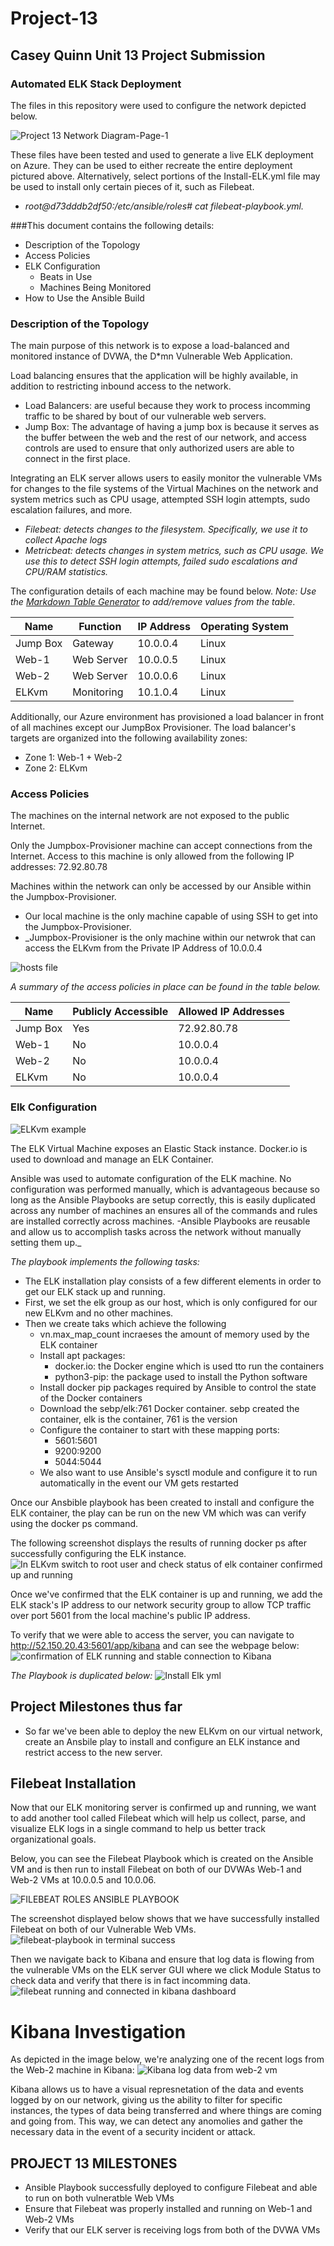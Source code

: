 # Project-13
## Casey Quinn Unit 13 Project Submission
### Automated ELK Stack Deployment

The files in this repository were used to configure the network depicted below.

![Project 13 Network Diagram-Page-1](https://user-images.githubusercontent.com/77703892/120909342-1c4ece80-c642-11eb-976e-a725a27bcc2f.png)

These files have been tested and used to generate a live ELK deployment on Azure. They can be used to either recreate the entire deployment pictured above. Alternatively, select portions of the Install-ELK.yml file may be used to install only certain pieces of it, such as Filebeat.

  - _root@d73dddb2df50:/etc/ansible/roles# cat filebeat-playbook.yml._

###This document contains the following details:
- Description of the Topology
- Access Policies
- ELK Configuration
  - Beats in Use
  - Machines Being Monitored
- How to Use the Ansible Build


### Description of the Topology

The main purpose of this network is to expose a load-balanced and monitored instance of DVWA, the D*mn Vulnerable Web Application.

Load balancing ensures that the application will be highly available, in addition to restricting inbound access to the network.
- Load Balancers: are useful because they work to process incomming traffic to be shared by bout of our vulnerable web servers.
- Jump Box: The advantage of having a jump box is because it serves as the buffer between the web and the rest of our network, and access controls are used to ensure that only authorized users are able to connect in the first place. 

Integrating an ELK server allows users to easily monitor the vulnerable VMs for changes to the file systems of the Virtual Machines on the network and system metrics such as CPU usage, attempted SSH login attempts, sudo escalation failures, and more.
- _Filebeat: detects changes to the filesystem. Specifically, we use it to collect Apache logs_
- _Metricbeat: detects changes in system metrics, such as CPU usage. We use this to detect SSH login attempts, failed sudo escalations and CPU/RAM statistics._

The configuration details of each machine may be found below.
_Note: Use the [Markdown Table Generator](http://www.tablesgenerator.com/markdown_tables) to add/remove values from the table_.

| Name     | Function     | IP Address | Operating System |
|----------|--------------|------------|------------------|
| Jump Box | Gateway      | 10.0.0.4   | Linux            |
| Web-1    | Web Server   | 10.0.0.5   | Linux            |
| Web-2    | Web Server   | 10.0.0.6   | Linux            |
| ELKvm    | Monitoring  | 10.1.0.4   | Linux            |

Additionally, our Azure environment has provisioned a load balancer in front of all machines except our JumpBox Provisioner. The load balancer's targets are organized into the following availability zones:
- Zone 1: Web-1 + Web-2
- Zone 2: ELKvm

### Access Policies

The machines on the internal network are not exposed to the public Internet. 

Only the Jumpbox-Provisioner machine can accept connections from the Internet. Access to this machine is only allowed from the following IP addresses: 72.92.80.78

Machines within the network can only be accessed by our Ansible within the Jumpbox-Provisioner.
- Our local machine is the only machine capable of using SSH to get into the Jumpbox-Provisioner. 
- _Jumpbox-Provisioner is the only machine within our netwrok that can access the ELKvm from the Private IP Address of 10.0.0.4

![hosts file](https://user-images.githubusercontent.com/77703892/120907178-73967400-c62d-11eb-9a64-4dc81bd608d6.PNG)


_A summary of the access policies in place can be found in the table below._

| Name     | Publicly Accessible | Allowed IP Addresses |
|----------|---------------------|----------------------|
| Jump Box | Yes                 |  72.92.80.78         |
| Web-1    | No                  |  10.0.0.4            |
| Web-2    | No                  |  10.0.0.4            |
| ELKvm    | No                  |  10.0.0.4            |

### Elk Configuration
![ELKvm example](https://user-images.githubusercontent.com/77703892/120906884-1ef1f980-c62b-11eb-835f-aa3673ccb711.PNG)

The ELK Virtual Machine exposes an Elastic Stack instance. Docker.io is used to download and manage an ELK Container. 

Ansible was used to automate configuration of the ELK machine. No configuration was performed manually, which is advantageous because so long as the Ansible Playbooks are setup correctly, this is easily duplicated across any number of machines an ensures all of the commands and rules are installed correctly across machines. 
-Ansible Playbooks are reusable and allow us to accomplish tasks across the network without manually setting them up._

_The playbook implements the following tasks:_ 
- The ELK installation play consists of a few different elements in order to get our ELK stack up and running. 
- First, we set the elk group as our host, which is only configured for our new ELKvm and no other machines.
- Then we create taks which achieve the following
    - vn.max_map_count incraeses the amount of memory used by the ELK container
    - Install apt packages:
        - docker.io: the Docker engine which is used tto run the containers
        - python3-pip: the package used to install the Python software
    - Install docker pip packages required by Ansible to control the state of the Docker containers
    - Download the sebp/elk:761 Docker container. sebp created the container, elk is the container, 761 is the version
    - Configure the container to start with these mapping ports:
        - 5601:5601
        - 9200:9200
        - 5044:5044
    - We also want to use Ansible's sysctl module and configure it to run automatically in the event our VM gets restarted

Once our Ansbible playbook has been created to install and configure the ELK container, the play can be run on the new VM which was can verify using the docker ps command.  

The following screenshot displays the results of running docker ps after successfully configuring the ELK instance.
![In ELKvm switch to root user and check status of elk container confirmed up and running](https://user-images.githubusercontent.com/77703892/120907061-8492b580-c62c-11eb-866b-d43099a085e7.PNG)

Once we've confirmed that the ELK container is up and running, we add the ELK stack's IP address to our network security group to allow TCP traffic over port 5601 from the local machine's public IP address. 

To verify that we were able to access the server, you can navigate to http://52.150.20.43:5601/app/kibana and can see the webpage below:
![confirmation of ELK running and stable connection to Kibana](https://user-images.githubusercontent.com/77703892/120907043-501ef980-c62c-11eb-938d-7096d5287878.PNG)

_The Playbook is duplicated below:_ 
![Install Elk yml](https://user-images.githubusercontent.com/77703892/120906926-6a0c0c80-c62b-11eb-9eed-cb0bf6f123fc.PNG)

## Project Milestones thus far
- So far we've been able to deploy the new ELKvm on our virtual network, create an Ansbile play to install and configure an ELK instance and restrict access to the new server.

## Filebeat Installation
Now that our ELK monitoring server is confirmed up and running, we want to add another tool called Filebeat which will help us collect, parse, and visualize ELK logs in a single command to help us better track organizational goals. 

Below, you can see the Filebeat Playbook which is created on the Ansible VM and is then run to install Filebeat on both of our DVWAs Web-1 and Web-2 VMs at 10.0.0.5 and 10.0.06. 

![FILEBEAT ROLES ANSIBLE PLAYBOOK](https://user-images.githubusercontent.com/77703892/120907229-d7b93800-c62d-11eb-8082-e9094de10c77.PNG)

The screenshot displayed below shows that we have successfully installed Filebeat on both of our Vulnerable Web VMs. 
![filebeat-playbook in terminal success](https://user-images.githubusercontent.com/77703892/120907230-d7b93800-c62d-11eb-91e9-5f0ab2be98ee.PNG)

Then we navigate back to Kibana and ensure that log data is flowing from the vulnerable VMs on the ELK server GUI where we click Module Status to check data and verify that there is in fact incomming data.
![filebeat running and connected in kibana dashboard](https://user-images.githubusercontent.com/77703892/120907357-ad1baf00-c62e-11eb-83e7-db0afffd2f94.PNG)

# Kibana Investigation

As depicted in the image below, we're analyzing one of the recent logs from the Web-2 machine in Kibana:
![Kibana log data from web-2 vm](https://user-images.githubusercontent.com/77703892/120908661-6a5fd400-c63a-11eb-8480-e551480994cc.PNG)

Kibana allows us to have a visual represnetation of the data and events logged by on our network, giving us the ability to filter for specific instances, the types of data being transferred and where things are coming and going from. This way, we can detect any anomolies and gather the necessary data in the event of a security incident or attack. 


## PROJECT 13 MILESTONES
- Ansible Playbook successfully deployed to configure Filebeat and able to run on both vulneratble Web VMs
- Ensure that Filebeat was properly installed and running on Web-1 and Web-2 VMs
- Verify that our ELK server is receiving logs from both of the DVWA VMs


